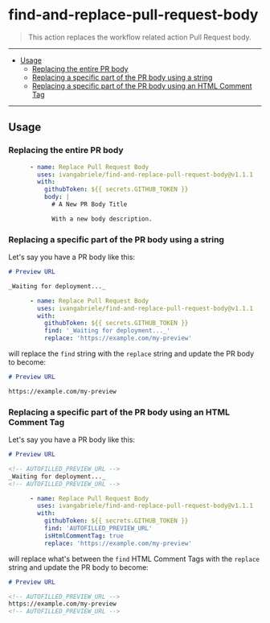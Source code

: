 # find-and-replace-pull-request-body

> This action replaces the workflow related action Pull Request body.

---

- [Usage](#usage)
  - [Replacing the entire PR body](#replacing-the-entire-pr-body)
  - [Replacing a specific part of the PR body using a string](#replacing-a-specific-part-of-the-pr-body-using-a-string)
  - [Replacing a specific part of the PR body using an HTML Comment Tag](#replacing-a-specific-part-of-the-pr-body-using-an-html-comment-tag)

---

## Usage

### Replacing the entire PR body

```yml
      - name: Replace Pull Request Body
        uses: ivangabriele/find-and-replace-pull-request-body@v1.1.1
        with:
          githubToken: ${{ secrets.GITHUB_TOKEN }}
          body: |
            # A New PR Body Title

            With a new body description.
```

### Replacing a specific part of the PR body using a string

Let's say you have a PR body like this:

```md
# Preview URL

_Waiting for deployment..._
```

```yml
      - name: Replace Pull Request Body
        uses: ivangabriele/find-and-replace-pull-request-body@v1.1.1
        with:
          githubToken: ${{ secrets.GITHUB_TOKEN }}
          find: '_Waiting for deployment..._'
          replace: 'https://example.com/my-preview'
```

will replace the `find` string with the `replace` string and update the PR body to become:

```md
# Preview URL

https://example.com/my-preview
```

### Replacing a specific part of the PR body using an HTML Comment Tag

Let's say you have a PR body like this:

```md
# Preview URL

<!-- AUTOFILLED_PREVIEW_URL -->
_Waiting for deployment..._
<!-- AUTOFILLED_PREVIEW_URL -->
```

```yml
      - name: Replace Pull Request Body
        uses: ivangabriele/find-and-replace-pull-request-body@v1.1.1
        with:
          githubToken: ${{ secrets.GITHUB_TOKEN }}
          find: 'AUTOFILLED_PREVIEW_URL'
          isHtmlCommentTag: true
          replace: 'https://example.com/my-preview'
```

will replace what's between the `find` HTML Comment Tags with the `replace` string and update the PR body to become:

```md
# Preview URL

<!-- AUTOFILLED_PREVIEW_URL -->
https://example.com/my-preview
<!-- AUTOFILLED_PREVIEW_URL -->
```
